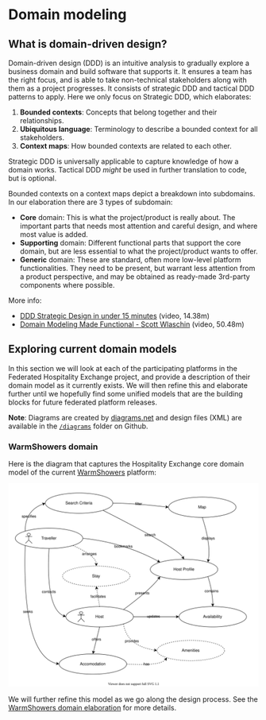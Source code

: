 # Domain modeling

## What is domain-driven design?

Domain-driven design (DDD) is an intuitive analysis to gradually explore a business domain and build software that supports it. It ensures a team has the right focus, and is able to take non-technical stakeholders along with them as a project progresses. It consists of strategic DDD and tactical DDD patterns to apply. Here we only focus on Strategic DDD, which elaborates:

1. **Bounded contexts**: Concepts that belong together and their relationships.
2. **Ubiquitous language**: Terminology to describe a bounded context for all stakeholders.
3. **Context maps**: How bounded contexts are related to each other.

Strategic DDD is universally applicable to capture knowledge of how a domain works. Tactical DDD _might_ be used in further translation to code, but is optional.

Bounded contexts on a context maps depict a breakdown into subdomains. In our elaboration there are 3 types of subdomain:

- **Core** domain: This is what the project/product is really about. The important parts that needs most attention and careful design, and where most value is added.
- **Supporting** domain: Different functional parts that support the core domain, but are less essential to what the project/product wants to offer.
- **Generic** domain: These are standard, often more low-level platform functionalities. They need to be present, but warrant less attention from a product perspective, and may be obtained as ready-made 3rd-party components where possible.

More info:

- [DDD Strategic Design in under 15 minutes](https://yewtu.be/watch?v=Evers5npkmE) (video, 14.38m)
- [Domain Modeling Made Functional - Scott Wlaschin](https://yewtu.be/watch?v=2JB1_e5wZmU) (video, 50.48m)

## Exploring current domain models

In this section we will look at each of the participating platforms in the Federated Hospitality Exchange project, and provide a description of their domain model as it currently exists. We will then refine this and elaborate further until we hopefully find some unified models that are the building blocks for future federated platform releases.

**Note**: Diagrams are created by [diagrams.net](https://app.diagrams.net/) and design files (XML) are available in the [`/diagrams`](https://github.com/FediHospEx/fedihospex.github.io/tree/main/diagrams) folder on Github.

### WarmShowers domain

Here is the diagram that captures the Hospitality Exchange core domain model of the current [WarmShowers](https://warmshowers.org) platform:

[![WarmShowers Domain Model](/diagrams/warmshowers-hospitality-domain-model.svg)](warmshowers-domain)

We will further refine this model as we go along the design process. See the [WarmShowers domain elaboration](warmshowers-domain.md) for more details.